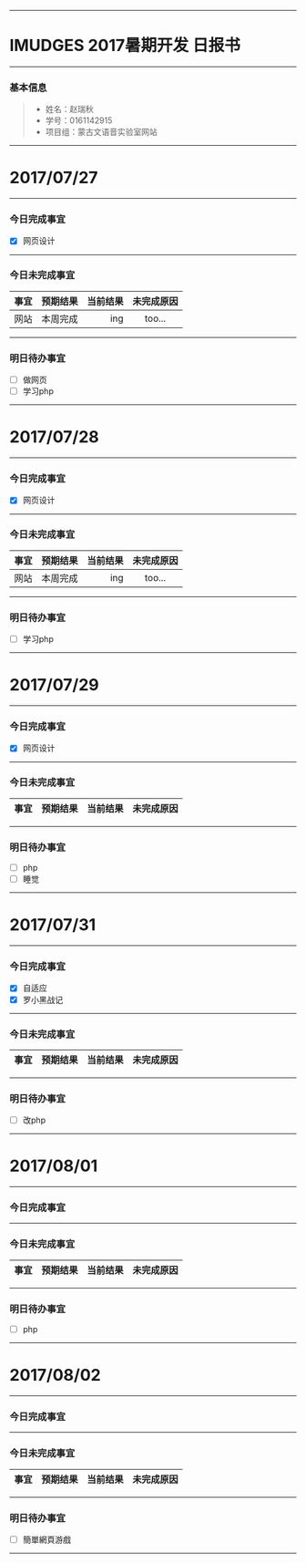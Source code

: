 -------
# IMUDGES 2017暑期开发 日报书

-------


### 基本信息
> * 姓名：赵瑞秋
> * 学号：0161142915
> * 项目组：蒙古文语音实验室网站

-------


# 2017/07/27

-------

### 今日完成事宜
- [x] 网页设计
-----
### 今日未完成事宜


| 事宜     |预期结果| 当前结果  | 未完成原因   | 
| --------   | -----:  | -----:  | :----:  |
|   网站 | 本周完成  | ing  |too...   |


------
### 明日待办事宜
- [ ] 做网页
- [ ] 学习php
-------


# 2017/07/28

-------

### 今日完成事宜
- [x] 网页设计
-----
### 今日未完成事宜


| 事宜     |预期结果| 当前结果  | 未完成原因   | 
| --------   | -----:  | -----:  | :----:  |
|   网站 | 本周完成  | ing  |too...   |


------
### 明日待办事宜
- [ ] 学习php
-------


# 2017/07/29

-------

### 今日完成事宜
- [x] 网页设计
-----
### 今日未完成事宜


| 事宜     |预期结果| 当前结果  | 未完成原因   | 
| --------   | -----:  | -----:  | :----:  |



------
### 明日待办事宜
- [ ] php
- [ ] 睡觉
-------


# 2017/07/31

-------

### 今日完成事宜
- [x] 自适应
- [x] 罗小黑战记
-----
### 今日未完成事宜


| 事宜     |预期结果| 当前结果  | 未完成原因   | 
| --------   | -----:  | -----:  | :----:  |


------
### 明日待办事宜
- [ ] 改php
-------


# 2017/08/01

-------

### 今日完成事宜

-----
### 今日未完成事宜


| 事宜     |预期结果| 当前结果  | 未完成原因   | 
| --------   | -----:  | -----:  | :----:  |


------
### 明日待办事宜
- [ ] php
-------


# 2017/08/02

-------

### 今日完成事宜

-----
### 今日未完成事宜


| 事宜     |预期结果| 当前结果  | 未完成原因   | 
| --------   | -----:  | -----:  | :----:  |


------
### 明日待办事宜
- [ ] 簡單網頁游戲
-------
